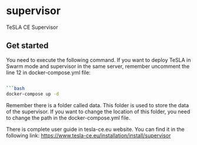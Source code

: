 # supervisor
TeSLA CE Supervisor

## Get started

You need to execute the following command. If you want to deploy TeSLA in Swarm mode and supervisor in the same server, remember uncomment the line 12 in docker-compose.yml file:

```bash

```bash
docker-compose up -d
```

Remember there is a folder called data. This folder is used to store the data of the supervisor. If you want to change the location of this folder, you need to change the path in the docker-compose.yml file.

There is complete user guide in tesla-ce.eu website. You can find it in the following link: https://www.tesla-ce.eu/installation/install/supervisor
